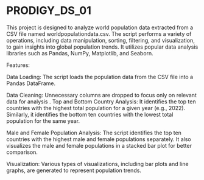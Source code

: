 # PRODIGY_DS_01

This project is designed to analyze world population data extracted from a CSV file named worldpopulationdata.csv. The script performs a variety of operations, including data manipulation, sorting, filtering, and visualization, to gain insights into global population trends. It utilizes popular data analysis libraries such as Pandas, NumPy, Matplotlib, and Seaborn.

Features:

Data Loading: The script loads the population data from the CSV file into a Pandas DataFrame.

Data Cleaning: Unnecessary columns are dropped to focus only on relevant data for analysis
.
Top and Bottom Country Analysis:
It identifies the top ten countries with the highest total population for a given year (e.g., 2022).
Similarly, it identifies the bottom ten countries with the lowest total population for the same year.

Male and Female Population Analysis:
The script identifies the top ten countries with the highest male and female populations separately.
It also visualizes the male and female populations in a stacked bar plot for better comparison.

Visualization:
Various types of visualizations, including bar plots and line graphs, are generated to represent population trends.
